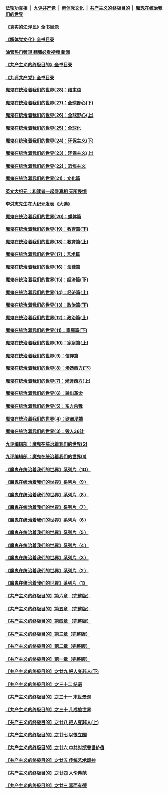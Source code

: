 ####  [法轮功真相](../../../../basic/blob/master/README.md?t=05031901) &nbsp;|&nbsp; [九评共产党](../../../../9ping.md/blob/master/README.md?t=05031901) &nbsp;|&nbsp; [解体党文化](../../../../jtdwh.md/blob/master/README.md?t=05031901)  &nbsp;|&nbsp; [共产主义的终极目的](../../../../gczydzjmd.md/blob/master/README.md?t=05031901) &nbsp;|&nbsp; [魔鬼在统治我们的世界](../../../../mgztzwmdsj.md/blob/master/README.md?t=05031901) 

#### [《真实的江泽民》全书目录](../pages/nsc422/n13721399.md?t=05031901) 

#### [《解体党文化》全书目录](../pages/nsc422/n13721157.md?t=05031901) 

#### [油管热门频道 翻墙必看视频 新闻](http://45.76.130.85:81/youtube.html?05031901)

#### [《共产主义的终极目的》全书目录](../pages/nsc422/n13721048.md?t=05031901) 

#### [《九评共产党》全书目录](../pages/nsc422/n13708085.md?t=05031901) 

#### [魔鬼在统治着我们的世界(28)：结束语](../pages/nsc422/n10936246.md?t=05031901) 

#### [魔鬼在统治着我们的世界(27)：全球野心(下)](../pages/nsc422/n10928319.md?t=05031901) 

#### [魔鬼在统治着我们的世界(26)：全球野心(上)](../pages/nsc422/n10900318.md?t=05031901) 

#### [魔鬼在统治着我们的世界(25)：全球化](../pages/nsc422/n10788205.md?t=05031901) 

#### [魔鬼在统治着我们的世界(24)：环保主义(下)](../pages/nsc422/n10695307.md?t=05031901) 

#### [魔鬼在统治着我们的世界(23)：环保主义(上)](../pages/nsc422/n10688613.md?t=05031901) 

#### [魔鬼在统治着我们的世界(22)：恐怖主义](../pages/nsc422/n10614727.md?t=05031901) 

#### [魔鬼在统治着我们的世界(21)：文化篇](../pages/nsc422/n10597706.md?t=05031901) 

#### [英文大纪元：和读者一起寻真相 无所畏惧](../pages/nsc422/n12542027.md?t=05031901) 

#### [李洪志先生在大纪元发表《大选》](../pages/nsc422/n12534746.md?t=05031901) 

#### [魔鬼在统治着我们的世界(20)：媒体篇](../pages/nsc422/n10586579.md?t=05031901) 

#### [魔鬼在统治着我们的世界(19)：教育篇(下)](../pages/nsc422/n10564808.md?t=05031901) 

#### [魔鬼在统治着我们的世界(18)：教育篇(上)](../pages/nsc422/n10526970.md?t=05031901) 

#### [魔鬼在统治着我们的世界(17)：艺术篇](../pages/nsc422/n10499093.md?t=05031901) 

#### [魔鬼在统治着我们的世界(16)：法律篇](../pages/nsc422/n10485969.md?t=05031901) 

#### [魔鬼在统治着我们的世界(15)：经济篇(下)](../pages/nsc422/n10469975.md?t=05031901) 

#### [魔鬼在统治着我们的世界(14)：经济篇(上)](../pages/nsc422/n10457370.md?t=05031901) 

#### [魔鬼在统治着我们的世界(13)：政治篇(下)](../pages/nsc422/n10448270.md?t=05031901) 

#### [魔鬼在统治着我们的世界(12)：政治篇(上)](../pages/nsc422/n10444576.md?t=05031901) 

#### [魔鬼在统治着我们的世界(11)：家庭篇(下)](../pages/nsc422/n10440961.md?t=05031901) 

#### [魔鬼在统治着我们的世界(10)：家庭篇(上)](../pages/nsc422/n10435448.md?t=05031901) 

#### [魔鬼在统治着我们的世界(9)：信仰篇](../pages/nsc422/n10432159.md?t=05031901) 

#### [魔鬼在统治着我们的世界(8)：渗透西方(下)](../pages/nsc422/n10429603.md?t=05031901) 

#### [魔鬼在统治着我们的世界(7)：渗透西方(上)](../pages/nsc422/n10426013.md?t=05031901) 

#### [魔鬼在统治着我们的世界(6)：输出革命](../pages/nsc422/n10421536.md?t=05031901) 

#### [魔鬼在统治着我们的世界(5)：东方杀戮](../pages/nsc422/n10417707.md?t=05031901) 

#### [魔鬼在统治着我们的世界(4)：欧洲发端](../pages/nsc422/n10414890.md?t=05031901) 

#### [魔鬼在统治着我们的世界(3)：毁人36计](../pages/nsc422/n10411583.md?t=05031901) 

#### [九评编辑部：魔鬼在统治着我们的世界(2)](../pages/nsc422/n10410036.md?t=05031901) 

#### [九评编辑部：魔鬼在统治着我们的世界(1)](../pages/nsc422/n10406825.md?t=05031901) 

#### [《魔鬼在统治着我们的世界》系列片（10）](../pages/nsc422/n12292670.md?t=05031901) 

#### [《魔鬼在统治着我们的世界》系列片（9）](../pages/nsc422/n12290859.md?t=05031901) 

#### [《魔鬼在统治着我们的世界》系列片（8）](../pages/nsc422/n12287445.md?t=05031901) 

#### [《魔鬼在统治着我们的世界》系列片（7）](../pages/nsc422/n12283425.md?t=05031901) 

#### [《魔鬼在统治着我们的世界》系列片（6）](../pages/nsc422/n12282314.md?t=05031901) 

#### [《魔鬼在统治着我们的世界》系列片（5）](../pages/nsc422/n12281419.md?t=05031901) 

#### [《魔鬼在统治着我们的世界》系列片（4）](../pages/nsc422/n12274024.md?t=05031901) 

#### [《魔鬼在统治着我们的世界》系列片（3）](../pages/nsc422/n12271322.md?t=05031901) 

#### [《魔鬼在统治着我们的世界》系列片（2）](../pages/nsc422/n12269049.md?t=05031901) 

#### [《魔鬼在统治着我们的世界》系列片（1）](../pages/nsc422/n12267575.md?t=05031901) 

#### [【共产主义的终极目的】第六章 （完整版）](../pages/nsc422/n11428913.md?t=05031901) 

#### [【共产主义的终极目的】第五章 （完整版）](../pages/nsc422/n11428912.md?t=05031901) 

#### [【共产主义的终极目的】第四章 （完整版）](../pages/nsc422/n11428907.md?t=05031901) 

#### [【共产主义的终极目的】第三章（完整版）](../pages/nsc422/n11428848.md?t=05031901) 

#### [【共产主义的终极目的】第二章（完整版）](../pages/nsc422/n11428831.md?t=05031901) 

#### [【共产主义的终极目的】第一章（完整版）](../pages/nsc422/n11417651.md?t=05031901) 

#### [【共产主义的终极目的】之廿九 把人变非人(下)](../pages/nsc422/n11344140.md?t=05031901) 

#### [【共产主义的终极目的】之三十二 结语](../pages/nsc422/n11360535.md?t=05031901) 

#### [【共产主义的终极目的】之三十一 末世景观](../pages/nsc422/n11351129.md?t=05031901) 

#### [【共产主义的终极目的】之三十 几成狼世界](../pages/nsc422/n11348280.md?t=05031901) 

#### [【共产主义的终极目的】之廿八 把人变非人(上)](../pages/nsc422/n11340492.md?t=05031901) 

#### [【共产主义的终极目的】之廿七 以恨立国](../pages/nsc422/n11336944.md?t=05031901) 

#### [【共产主义的终极目的】之廿六 中共对抗普世价值](../pages/nsc422/n11324785.md?t=05031901) 

#### [【共产主义的终极目的】之廿五 传统艺术颂神](../pages/nsc422/n11296396.md?t=05031901) 

#### [【共产主义的终极目的】之廿四 人伦典范](../pages/nsc422/n11296397.md?t=05031901) 

#### [【共产主义的终极目的】之廿三 富而有德](../pages/nsc422/n11283598.md?t=05031901) 

<img src='http://gfw-breaker.win/goodnews/indexes/nsc422.md' width='0px' height='0px'/>

